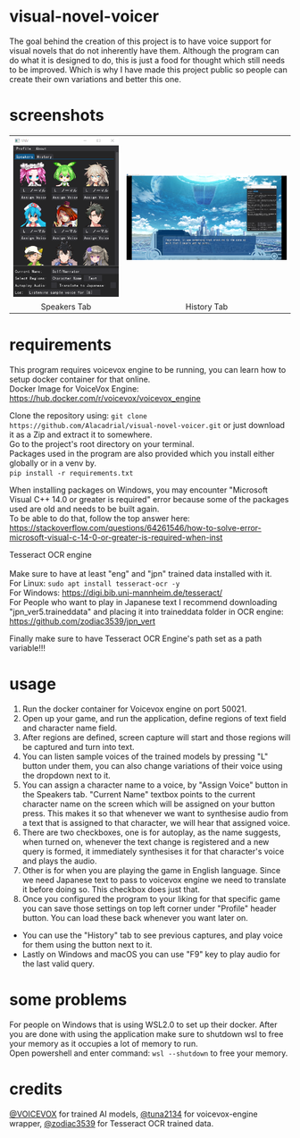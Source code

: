 # visual-novel-voicer

The goal behind the creation of this project is to have voice support for visual novels that do not inherently have them. Although the program can do what it is designed to do, this is just a food for thought which still needs to be improved. Which is why I have made this project public so people can create their own variations and better this one.<br>

# screenshots

<table>
  <tr>
    <td align="center"><img src="./screenshots/app_1.png" width="350"/></td>
    <td align="center"><img src="./screenshots/app_2.png" width="590"/></td>
  </tr>
  <tr>
    <td align="center">Speakers Tab</td>
    <td align="center">History Tab</td>
  </tr>
</table>

# requirements

This program requires voicevox engine to be running, you can learn how to setup docker container for that online.<br>
Docker Image for VoiceVox Engine: https://hub.docker.com/r/voicevox/voicevox_engine<br>

Clone the repository using: `git clone https://github.com/Alacadrial/visual-novel-voicer.git` or just download it as a Zip and extract it to somewhere.<br>
Go to the project's root directory on your terminal.<br>
Packages used in the program are also provided which you install either globally or in a venv by.<br>
`pip install -r requirements.txt`<br>

When installing packages on Windows, you may encounter "Microsoft Visual C++ 14.0 or greater is required" error because some of the packages used are old and needs to be built again.<br>
To be able to do that, follow the top answer here: https://stackoverflow.com/questions/64261546/how-to-solve-error-microsoft-visual-c-14-0-or-greater-is-required-when-inst<br>

Tesseract OCR engine<br>  
Make sure to have at least "eng" and "jpn" trained data installed with it.<br>
For Linux: `sudo apt install tesseract-ocr -y`<br>
For Windows: https://digi.bib.uni-mannheim.de/tesseract/<br>
For People who want to play in Japanese text I recommend downloading "jpn_ver5.traineddata" and placing it into traineddata folder in OCR engine: https://github.com/zodiac3539/jpn_vert<br>

Finally make sure to have Tesseract OCR Engine's path set as a path variable!!!<br>

# usage

1. Run the docker container for Voicevox engine on port 50021.<br>
2. Open up your game, and run the application, define regions of text field and character name field.<br>
3. After regions are defined, screen capture will start and those regions will be captured and turn into text.<br>
4. You can listen sample voices of the trained models by pressing "L" button under them, you can also change variations of their voice using the dropdown next to it.<br>
5. You can assign a character name to a voice, by "Assign Voice" button in the Speakers tab. "Current Name" textbox points to the current character name on the screen which will be assigned on your button press. This makes it so that whenever we want to synthesise audio from a text that is assigned to that character, we will hear that assigned voice.<br>
6. There are two checkboxes, one is for autoplay, as the name suggests, when turned on, whenever the text change is registered and a new query is formed, it immediately synthesises it for that character's voice and plays the audio.<br>
7. Other is for when you are playing the game in English language. Since we need Japanese text to pass to voicevox engine we need to translate it before doing so. This checkbox does just that.<br>
8. Once you configured the program to your liking for that specific game you can save those settings on top left corner under "Profile" header button. You can load these back whenever you want later on.<br>

- You can use the "History" tab to see previous captures, and play voice for them using the button next to it.<br>
- Lastly on Windows and macOS you can use "F9" key to play audio for the last valid query.<br>

# some problems

For people on Windows that is using WSL2.0 to set up their docker. After you are done with using the application make sure to shutdown wsl to free your memory as it occupies a lot of memory to run.<br>
Open powershell and enter command: `wsl --shutdown` to free your memory.<br>

# credits

[@VOICEVOX](https://github.com/VOICEVOX) for trained AI models, [@tuna2134](https://github.com/tuna2134) for voicevox-engine wrapper, [@zodiac3539](https://github.com/zodiac3539) for Tesseract OCR trained data.
